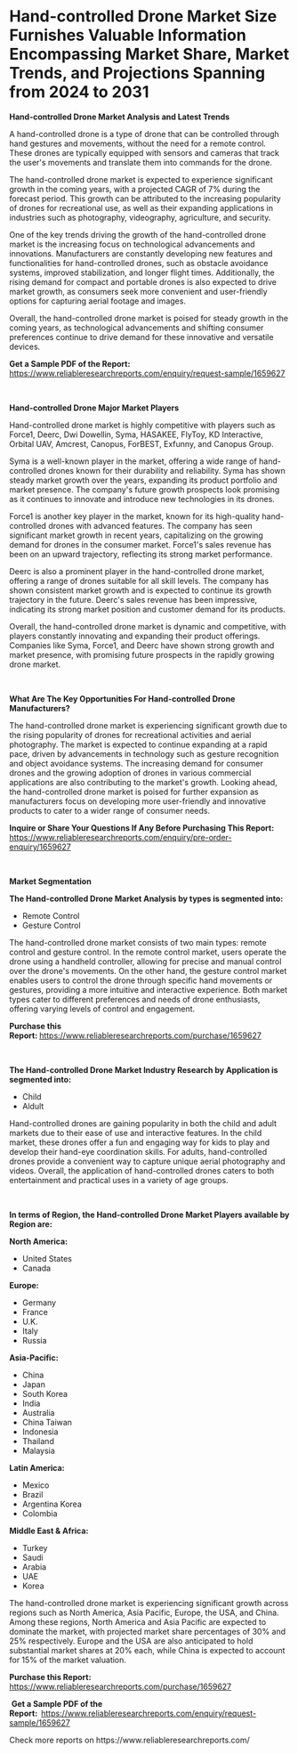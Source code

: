 <p><h1>Hand-controlled Drone Market Size Furnishes Valuable Information Encompassing Market Share, Market Trends, and Projections Spanning from 2024 to 2031</h1></p><p><strong>Hand-controlled Drone Market Analysis and Latest Trends</strong></p>
<p><p>A hand-controlled drone is a type of drone that can be controlled through hand gestures and movements, without the need for a remote control. These drones are typically equipped with sensors and cameras that track the user's movements and translate them into commands for the drone.</p><p>The hand-controlled drone market is expected to experience significant growth in the coming years, with a projected CAGR of 7% during the forecast period. This growth can be attributed to the increasing popularity of drones for recreational use, as well as their expanding applications in industries such as photography, videography, agriculture, and security.</p><p>One of the key trends driving the growth of the hand-controlled drone market is the increasing focus on technological advancements and innovations. Manufacturers are constantly developing new features and functionalities for hand-controlled drones, such as obstacle avoidance systems, improved stabilization, and longer flight times. Additionally, the rising demand for compact and portable drones is also expected to drive market growth, as consumers seek more convenient and user-friendly options for capturing aerial footage and images.</p><p>Overall, the hand-controlled drone market is poised for steady growth in the coming years, as technological advancements and shifting consumer preferences continue to drive demand for these innovative and versatile devices.</p></p>
<p><strong>Get a Sample PDF of the Report:&nbsp;</strong> <a href="https://www.reliableresearchreports.com/enquiry/request-sample/1659627">https://www.reliableresearchreports.com/enquiry/request-sample/1659627</a></p>
<p>&nbsp;</p>
<p><strong>Hand-controlled Drone Major Market Players</strong></p>
<p><p>Hand-controlled drone market is highly competitive with players such as Force1, Deerc, Dwi Dowellin, Syma, HASAKEE, FlyToy, KD Interactive, Orbital UAV, Amcrest, Canopus, ForBEST, Exfunny, and Canopus Group. </p><p>Syma is a well-known player in the market, offering a wide range of hand-controlled drones known for their durability and reliability. Syma has shown steady market growth over the years, expanding its product portfolio and market presence. The company's future growth prospects look promising as it continues to innovate and introduce new technologies in its drones.</p><p>Force1 is another key player in the market, known for its high-quality hand-controlled drones with advanced features. The company has seen significant market growth in recent years, capitalizing on the growing demand for drones in the consumer market. Force1's sales revenue has been on an upward trajectory, reflecting its strong market performance.</p><p>Deerc is also a prominent player in the hand-controlled drone market, offering a range of drones suitable for all skill levels. The company has shown consistent market growth and is expected to continue its growth trajectory in the future. Deerc's sales revenue has been impressive, indicating its strong market position and customer demand for its products.</p><p>Overall, the hand-controlled drone market is dynamic and competitive, with players constantly innovating and expanding their product offerings. Companies like Syma, Force1, and Deerc have shown strong growth and market presence, with promising future prospects in the rapidly growing drone market.</p></p>
<p>&nbsp;</p>
<p><strong>What Are The Key Opportunities For Hand-controlled Drone Manufacturers?</strong></p>
<p><p>The hand-controlled drone market is experiencing significant growth due to the rising popularity of drones for recreational activities and aerial photography. The market is expected to continue expanding at a rapid pace, driven by advancements in technology such as gesture recognition and object avoidance systems. The increasing demand for consumer drones and the growing adoption of drones in various commercial applications are also contributing to the market's growth. Looking ahead, the hand-controlled drone market is poised for further expansion as manufacturers focus on developing more user-friendly and innovative products to cater to a wider range of consumer needs.</p></p>
<p><strong>Inquire or Share Your Questions If Any Before Purchasing This Report:</strong> <a href="https://www.reliableresearchreports.com/enquiry/pre-order-enquiry/1659627">https://www.reliableresearchreports.com/enquiry/pre-order-enquiry/1659627</a></p>
<p>&nbsp;</p>
<p><strong>Market Segmentation</strong></p>
<p><strong>The Hand-controlled Drone Market Analysis by types is segmented into:</strong></p>
<p><ul><li>Remote Control</li><li>Gesture Control</li></ul></p>
<p><p>The hand-controlled drone market consists of two main types: remote control and gesture control. In the remote control market, users operate the drone using a handheld controller, allowing for precise and manual control over the drone's movements. On the other hand, the gesture control market enables users to control the drone through specific hand movements or gestures, providing a more intuitive and interactive experience. Both market types cater to different preferences and needs of drone enthusiasts, offering varying levels of control and engagement.</p></p>
<p><strong>Purchase this Report:&nbsp;</strong><a href="https://www.reliableresearchreports.com/purchase/1659627">https://www.reliableresearchreports.com/purchase/1659627</a></p>
<p>&nbsp;</p>
<p><strong>The Hand-controlled Drone Market Industry Research by Application is segmented into:</strong></p>
<p><ul><li>Child</li><li>Aldult</li></ul></p>
<p><p>Hand-controlled drones are gaining popularity in both the child and adult markets due to their ease of use and interactive features. In the child market, these drones offer a fun and engaging way for kids to play and develop their hand-eye coordination skills. For adults, hand-controlled drones provide a convenient way to capture unique aerial photography and videos. Overall, the application of hand-controlled drones caters to both entertainment and practical uses in a variety of age groups.</p></p>
<p>&nbsp;</p>
<p><strong>In terms of Region, the Hand-controlled Drone Market Players available by Region are:</strong></p>
<p>
    <p> <strong> North America: </strong>
        <ul>
            <li>United States</li>
            <li>Canada</li>
        </ul>
        </p> 
    <p> <strong> Europe: </strong>
        <ul>
            <li>Germany</li>
            <li>France</li>
            <li>U.K.</li>
            <li>Italy</li>
            <li>Russia</li>
        </ul>
        </p> 
    <p> <strong> Asia-Pacific: </strong>
        <ul>
            <li>China</li>
            <li>Japan</li>
            <li>South Korea</li>
            <li>India</li>
            <li>Australia</li>
            <li>China Taiwan</li>
            <li>Indonesia</li>
            <li>Thailand</li>
            <li>Malaysia</li>
        </ul>
        </p> 
    <p> <strong> Latin America: </strong>
        <ul>
            <li>Mexico</li>
            <li>Brazil</li>
            <li>Argentina Korea</li>
            <li>Colombia</li>
        </ul>
        </p> 
    <p> <strong> Middle East & Africa: </strong>
        <ul>
            <li>Turkey</li>
            <li>Saudi</li>
            <li>Arabia</li>
            <li>UAE</li>
            <li>Korea</li>
        </ul>
    </p>
    </p>
<p><p>The hand-controlled drone market is experiencing significant growth across regions such as North America, Asia Pacific, Europe, the USA, and China. Among these regions, North America and Asia Pacific are expected to dominate the market, with projected market share percentages of 30% and 25% respectively. Europe and the USA are also anticipated to hold substantial market shares at 20% each, while China is expected to account for 15% of the market valuation.</p></p>
<p><strong>Purchase this Report: </strong><a href="https://www.reliableresearchreports.com/purchase/1659627">https://www.reliableresearchreports.com/purchase/1659627</a></p>
<p>&nbsp;<strong>Get a Sample PDF of the Report:&nbsp;&nbsp;</strong><a href="https://www.reliableresearchreports.com/enquiry/request-sample/1659627">https://www.reliableresearchreports.com/enquiry/request-sample/1659627</a></p>
<p><strong></strong></p>
<p>Check more reports on https://www.reliableresearchreports.com/</p>
